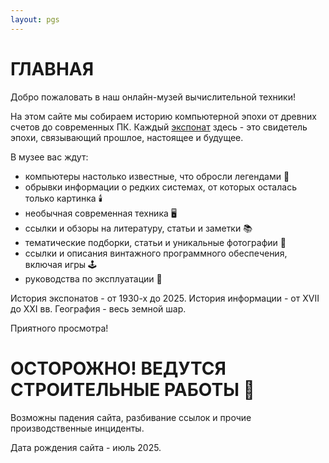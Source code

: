 ```yaml
---
layout: pgs
---
```


# ГЛАВНАЯ

Добро пожаловать в наш онлайн-музей вычислительной техники!

На этом сайте мы собираем историю компьютерной эпохи от древних счетов до современных ПК. Каждый [экспонат](yprits.github.io/museum/exhibits) здесь - это свидетель эпохи, связывающий прошлое, настоящее и будущее.

В музее вас ждут:
- компьютеры настолько известные, что обросли легендами 📜
- обрывки информации о редких системах, от которых осталась только картинка 🕯️
- необычная современная техника 🖥️
- ссылки и обзоры на литературу, статьи и заметки 📚
- тематические подборки, статьи и уникальные фотографии 💾
- ссылки и описания винтажного программного обеспечения, включая игры 🕹️
- руководства по эксплуатации 📖

История экспонатов - от 1930-х до 2025. История информации - от XVII до XXI вв. География - весь земной шар.

Приятного просмотра!


# ОСТОРОЖНО! ВЕДУТСЯ СТРОИТЕЛЬНЫЕ РАБОТЫ 👷

Возможны падения сайта, разбивание ссылок и прочие производственные инциденты.


Дата рождения сайта - июль 2025.
